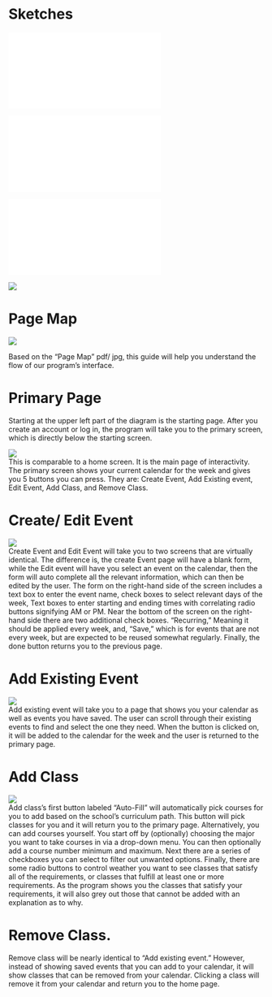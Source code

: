 # Sketches

![PDF of Sketch](/Sketch.pdf)

![PDF of Page Map](<./Page Map.pdf>)

![PDF of all pages in a single file](<All Pages In detail.pdf>)

![](<Phase_I_Sketches/img002.jpg>)<br/>

# Page Map

![](<Phase_I_Sketches/Untitled-1.jpg>)<br/>



Based on the “Page Map” pdf/ jpg, this guide will help you understand the flow of our program’s interface.

# Primary Page
Starting at the upper left part of the diagram is the starting page. After you create an account or log in, the program will take you to the primary screen,
which is directly below the starting screen. 

![](Phase_I_Sketches/F2.jpg)<br/>
This is comparable to a home screen. It is the main page of interactivity.<br/>
The primary screen shows your current calendar for the week and gives you 5 buttons you can press. They are: Create Event, Add Existing event,
Edit Event, Add Class, and Remove Class. 


# Create/ Edit Event

![](<Phase_I_Sketches/Screenshot 2022-09-28 170525.jpg>)<br/>
Create Event and Edit Event will take you to two screens that are virtually identical. The difference is, the create Event page will have a blank form, while the Edit event will have you select an event on the calendar, then the form will auto complete all the relevant information, which can then be edited by the user. The form on the right-hand side of the screen includes a text box to enter the event name, check boxes to select relevant days of the week, Text boxes to enter starting and ending times with correlating radio buttons signifying AM or PM. Near the bottom of the screen on the right-hand side there are two additional check boxes. “Recurring,” Meaning it should be applied every week, and, “Save,” which is for events that are not every week, but are expected to be reused somewhat regularly. Finally, the done button returns you to the previous page.


# Add Existing Event

![](<Phase_I_Sketches/Screenshot 2022-09-28 170550.jpg>)<br/>
	Add existing event will take you to a page that shows you your calendar as well as events you have saved.  The user can scroll through their existing events to find and select the one they need. When the button is clicked on, it will be added to the calendar for the week and the user is returned to the primary page.

# Add Class

![](<Phase_I_Sketches/Screenshot 2022-09-28 170614.jpg>)<br/>
	Add class’s first button labeled “Auto-Fill” will automatically pick courses for you to add based on the school’s curriculum path. This button will pick classes for you and it will return you to the primary page. Alternatively, you can add courses yourself. You start off by (optionally) choosing the major you want to take courses in via a drop-down menu. You can then optionally add a course number minimum and maximum. Next there are a series of checkboxes you can select to filter out unwanted options. Finally, there are some radio buttons to control weather you want to see classes that satisfy all of the requirements, or classes that fulfill at least one or more requirements. As the program shows you the classes that satisfy your requirements, it will also grey out those that cannot be added with an explanation as to why.

# Remove Class.

Remove class will be nearly identical to “Add existing event.” However, instead of showing saved events that you can add to your calendar, 
it will show classes that can be removed from your calendar. Clicking a class will remove it from your calendar and return you to the home page.
